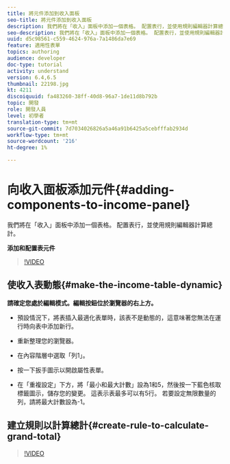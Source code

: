 ```yaml
---
title: 將元件添加到收入面板
seo-title: 將元件添加到收入面板
description: 我們將在「收入」面板中添加一個表格。 配置表行，並使用規則編輯器計算總計。
seo-description: 我們將在「收入」面板中添加一個表格。 配置表行，並使用規則編輯器計算總計。
uuid: d5c98561-c559-4624-976a-7a1486da7e69
feature: 適用性表單
topics: authoring
audience: developer
doc-type: tutorial
activity: understand
version: 6.4,6.5
thumbnail: 22198.jpg
kt: 4211
discoiquuid: fa483260-38ff-40d8-96a7-1de11d8b792b
topic: 開發
role: 開發人員
level: 初學者
translation-type: tm+mt
source-git-commit: 7d7034026826a5a46a91b6425a5cebfffab2934d
workflow-type: tm+mt
source-wordcount: '216'
ht-degree: 1%

---
```



# 向收入面板添加元件{#adding-components-to-income-panel}

我們將在「收入」面板中添加一個表格。 配置表行，並使用規則編輯器計算總計。

**添加和配置表元件**

>[!VIDEO](https://video.tv.adobe.com/v/22198?quality=9&learn=on)



## 使收入表動態{#make-the-income-table-dynamic}

**請確定您處於編輯模式。編輯按鈕位於瀏覽器的右上方。**

* 預設情況下，將表插入最適化表單時，該表不是動態的，這意味著您無法在運行時向表中添加新行。

* 重新整理您的瀏覽器。

* 在內容階層中選取「列1」。

* 按一下扳手圖示以開啟屬性表單。

* 在「重複設定」下方，將「最小和最大計數」設為1和5，然後按一下藍色核取標籤圖示，儲存您的變更。 這表示表最多可以有5行。 若要設定無限數量的列，請將最大計數設為-1。

## 建立規則以計算總計{#create-rule-to-calculate-grand-total}


>[!VIDEO](https://video.tv.adobe.com/v/22197?quality=9&learn=on)


